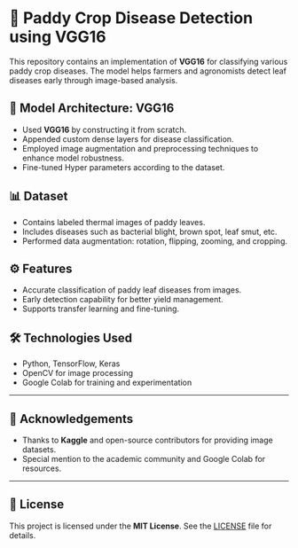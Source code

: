 # 🌾 Paddy Crop Disease Detection using VGG16

This repository contains an implementation of **VGG16** for classifying various paddy crop diseases. The model helps farmers and agronomists detect leaf diseases early through image-based analysis.

## 📌 Model Architecture: VGG16

- Used **VGG16** by constructing it from scratch.
- Appended custom dense layers for disease classification.
- Employed image augmentation and preprocessing techniques to enhance model robustness.
- Fine-tuned Hyper parameters according to the dataset.

## 📊 Dataset

- Contains labeled thermal images of paddy leaves.
- Includes diseases such as bacterial blight, brown spot, leaf smut, etc.
- Performed data augmentation: rotation, flipping, zooming, and cropping.

## ⚙️ Features

- Accurate classification of paddy leaf diseases from images.
- Early detection capability for better yield management.
- Supports transfer learning and fine-tuning.

## 🛠️ Technologies Used

- Python, TensorFlow, Keras
- OpenCV for image processing
- Google Colab for training and experimentation

---


## 🙏 Acknowledgements

- Thanks to **Kaggle** and open-source contributors for providing image datasets.
- Special mention to the academic community and Google Colab for resources.

---

## 📄 License

This project is licensed under the **MIT License**. See the [LICENSE](LICENSE) file for details.
